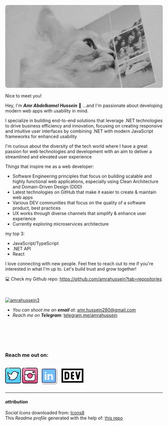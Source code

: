 ![cat wondering](https://github.com/amrahussein/amrahussein/blob/main/assets/cat-wondering.png)
<p> Nice to meet you! </P>

Hey, I'm ___Amr Abdelkamel Hussein___ 👋 ...and I'm passionate about developing modern web apps with usability in mind.

I specialize in building end-to-end solutions that leverage .NET technologies to drive business efficiency and innovation, focusing on creating responsive and intuitive user interfaces by combining .NET with modern JavaScript frameworks for enhanced usability

I'm curious about the diversity of the tech world where I have a great passion for web technologies and development with an aim to deliver a streamlined and elevated user experience

Things that inspire me as a web developer:
* Software Engineering principles that focus on building scalable and highly functional web applications, especially using Clean Architecture and Domain-Driven Design (DDD)
* Latest technologies on GitHub that make it easier to create & maintain web apps
* Various DEV communities that focus on the quality of a software product, best practices
* UX works through diverse channels that simplify & enhance user experience
* Currently exploring microservices architecture

my top 3:
* JavaScript/TypeScript
* .NET API
* React


I love connecting with new people. Feel free to reach out to me if you're interested in what I'm up to. Let's build trust and grow together!


💻 Check my Github repo: https://github.com/amrahussein?tab=repositories

&nbsp;


<p align="left"> <a href="https://twitter.com/amrahussein" target="blank"><img src="https://img.shields.io/twitter/follow/amrahussein3?logo=twitter&style=for-the-badge" alt="amrahussein3" /></a> </p>



- _You can shoot me an __email__ at:_ amr.hussein280@gmail.com
- _Reach me on __Telegram__:_ [telegram.me/amrahussein](https://telegram.me/amrahussein/)


&nbsp;
<!--
### latest posts
soon -->
<!-- BLOG-POST-LIST:START -->
<!-- BLOG-POST-LIST:END -->
&nbsp;
---

<h3>Reach me out on:</h3>
<p>

<a target="_blank" href="https://twitter.com/amrahussein3" target="blank"><img align="center" src="https://github.com/amrahussein/amrahussein/blob/main/assets/icons8-twitter-64.png" alt="amrahussein" height="50" width="50" /></a>
<a target="_blank" href="https://instagram.com/amrahussein3" target="blank"><img align="center" src="https://github.com/amrahussein/amrahussein/blob/main/assets/icons8-instagram-64.png" alt="amrahussein" height="50" width="50" /></a>
<a target="_blank" href="https://linkedin.com/in/amrahussein" target="blank"><img align="center" src="https://github.com/amrahussein/amrahussein/blob/main/assets/icons8-linkedin-100.png" alt="amrahussein" height="63" width="63" /></a>
<a target="_blank" href="https://dev.to/amrahussein" target="blank"><img align="center" src="https://github.com/amrahussein/amrahussein/blob/main/assets/icons8-dev.svg" alt="amromoorie" height="80" width="80" /></a>

</p>


---
#### ___attribution___
_Social Icons_ downloaded from: <a target="_blank" href="https://icons8.com">Icons8</a>
<br>
This *Readme profile* generated with the help of: <a target="_blank" href="https://github.com/rahuldkjain/github-profile-readme-generator">this repo</a>

